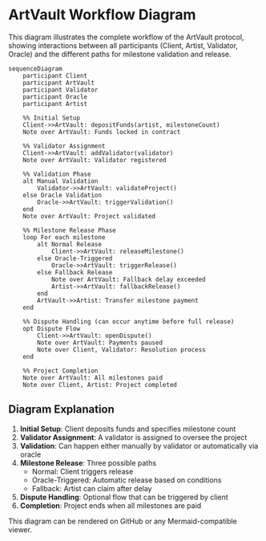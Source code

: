 # ArtVault Workflow Diagram

This diagram illustrates the complete workflow of the ArtVault protocol, showing interactions between all participants (Client, Artist, Validator, Oracle) and the different paths for milestone validation and release.

```mermaid
sequenceDiagram
    participant Client
    participant ArtVault
    participant Validator
    participant Oracle
    participant Artist

    %% Initial Setup
    Client->>ArtVault: depositFunds(artist, milestoneCount)
    Note over ArtVault: Funds locked in contract

    %% Validator Assignment
    Client->>ArtVault: addValidator(validator)
    Note over ArtVault: Validator registered

    %% Validation Phase
    alt Manual Validation
        Validator->>ArtVault: validateProject()
    else Oracle Validation
        Oracle->>ArtVault: triggerValidation()
    end
    Note over ArtVault: Project validated

    %% Milestone Release Phase
    loop For each milestone
        alt Normal Release
            Client->>ArtVault: releaseMilestone()
        else Oracle-Triggered
            Oracle->>ArtVault: triggerRelease()
        else Fallback Release
            Note over ArtVault: Fallback delay exceeded
            Artist->>ArtVault: fallbackRelease()
        end
        ArtVault->>Artist: Transfer milestone payment
    end

    %% Dispute Handling (can occur anytime before full release)
    opt Dispute Flow
        Client->>ArtVault: openDispute()
        Note over ArtVault: Payments paused
        Note over Client, Validator: Resolution process
    end

    %% Project Completion
    Note over ArtVault: All milestones paid
    Note over Client, Artist: Project completed
```

## Diagram Explanation

1. **Initial Setup**: Client deposits funds and specifies milestone count
2. **Validator Assignment**: A validator is assigned to oversee the project
3. **Validation**: Can happen either manually by validator or automatically via oracle
4. **Milestone Release**: Three possible paths
   - Normal: Client triggers release
   - Oracle-Triggered: Automatic release based on conditions
   - Fallback: Artist can claim after delay
5. **Dispute Handling**: Optional flow that can be triggered by client
6. **Completion**: Project ends when all milestones are paid

This diagram can be rendered on GitHub or any Mermaid-compatible viewer. 